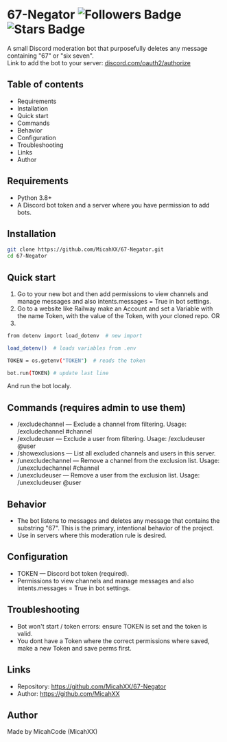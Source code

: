# 67-Negator <img src="https://img.shields.io/github/followers/MicahXX?style=for-the-badge" alt="Followers Badge"/> <img src="https://img.shields.io/github/stars/MicahXX/67-Negator?style=for-the-badge" alt="Stars Badge"/>

A small Discord moderation bot that purposefully deletes any message containing "67" or "six seven". <br>
Link to add the bot to your server: [discord.com/oauth2/authorize](https://discord.com/oauth2/authorize?client_id=1433286119725862933&permissions=2147495040&integration_type=0&scope=bot+applications.commands)

## Table of contents
- Requirements
- Installation
- Quick start
- Commands
- Behavior
- Configuration
- Troubleshooting
- Links
- Author

## Requirements
- Python 3.8+
- A Discord bot token and a server where you have permission to add bots.

## Installation
```bash
git clone https://github.com/MicahXX/67-Negator.git
cd 67-Negator
```

## Quick start
1. Go to your new bot and then add permissions to view channels and manage messages and also intents.messages = True in bot settings.
2. Go to a website like Railway make an Account and set a Variable with the name Token,
with the value of the Token, with your cloned repo. OR
3.
```bash
from dotenv import load_dotenv  # new import

load_dotenv()  # loads variables from .env

TOKEN = os.getenv("TOKEN")  # reads the token

bot.run(TOKEN) # update last line
```
And run the bot localy.

## Commands (requires admin to use them)
- /excludechannel — Exclude a channel from filtering. Usage: /excludechannel #channel
- /excludeuser — Exclude a user from filtering. Usage: /excludeuser @user
- /showexclusions — List all excluded channels and users in this server.
- /unexcludechannel — Remove a channel from the exclusion list. Usage: /unexcludechannel #channel
- /unexcludeuser — Remove a user from the exclusion list. Usage: /unexcludeuser @user

## Behavior
- The bot listens to messages and deletes any message that contains the substring "67". This is the primary, intentional behavior of the project.
- Use in servers where this moderation rule is desired.

## Configuration
- TOKEN — Discord bot token (required).
- Permissions to view channels and manage messages and also intents.messages = True in bot settings.

## Troubleshooting
- Bot won't start / token errors: ensure TOKEN is set and the token is valid.
- You dont have a Token where the correct permissions where saved, make a new Token and save perms first.

## Links
- Repository: https://github.com/MicahXX/67-Negator
- Author: https://github.com/MicahXX

## Author
Made by MicahCode (MicahXX)
